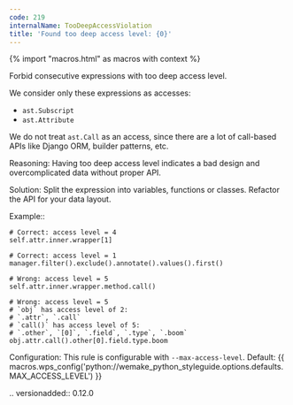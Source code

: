 ```yaml
---
code: 219
internalName: TooDeepAccessViolation
title: 'Found too deep access level: {0}'
---
```


{% import "macros.html" as macros with context %}

Forbid consecutive expressions with too deep access level.

We consider only these expressions as accesses:

  - `ast.Subscript`
  - `ast.Attribute`

We do not treat `ast.Call` as an access, since there are a lot of
call-based APIs like Django ORM, builder patterns, etc.

Reasoning: Having too deep access level indicates a bad design and
overcomplicated data without proper API.

Solution: Split the expression into variables, functions or classes.
Refactor the API for your data layout.

Example::

    # Correct: access level = 4
    self.attr.inner.wrapper[1]
    
    # Correct: access level = 1
    manager.filter().exclude().annotate().values().first()
    
    # Wrong: access level = 5
    self.attr.inner.wrapper.method.call()
    
    # Wrong: access level = 5
    # `obj` has access level of 2:
    # `.attr`, `.call`
    # `call()` has access level of 5:
    # `.other`, `[0]`, `.field`, `.type`, `.boom`
    obj.attr.call().other[0].field.type.boom

Configuration: This rule is configurable with `--max-access-level`.
Default:
{{ macros.wps_config('python://wemake_python_styleguide.options.defaults.MAX_ACCESS_LEVEL') }}

.. versionadded:: 0.12.0